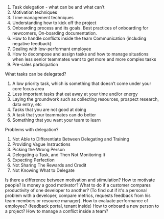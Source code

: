 1. Task delegation - what can be and what can’t 
2. Motivation techniques
3. Time management techniques
4. Understanding how to kick off the project
5. Onboarding process and its goals. Best practices of onboarding for newcomers, On-boarding documentation.
6. How to handle conflicts inside the team 
Communication (including negative feedback)
7. Dealing with low-performant employee
8. How to decompose and assign tasks and how to manage situations when less senior teammates want to get more and more complex tasks 
9. Pre-sales participation

What tasks can be delegated?
1. A low priority task, which is something that doesn’t come under your core focus area
2. Less important tasks that eat away at your time and/or energy 
3. Laying the groundwork such as collecting resources, prospect research, data entry, etc
4. Tasks that you are not good at doing
5. A task that your teammates can do better
5. Something that you want your team to learn

Problems with delegation?
1. Not Able to Differentiate Between Delegating and Training
2. Providing Vague Instructions
3. Picking the Wrong Person
4. Delegating a Task, and Then Not Monitoring It
5. Expecting Perfection
6. Not Sharing The Rewards and Credit
7. Not Knowing What to Delegate

Is there a difference between motivation and stimulation?
How to motivate people? Is money a good motivator?
What to do if a customer compares productivity of one developer to another? (To find out if it's a personal problem with a developer, compare metrics, requests feedback from his team members or resource manager).
How to evaluate performance of employee? (feedback portal, tenant inside)
How to onboard a new person to a project?
How to manage a conflict inside a team?

